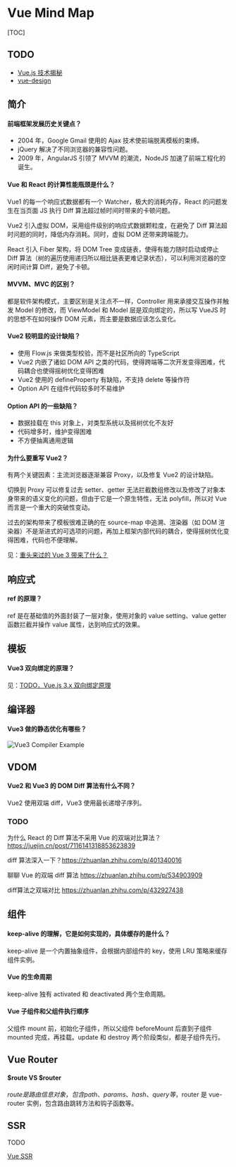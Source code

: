 # Vue Mind Map

[TOC]

## TODO

* [Vue.js 技术揭秘](https://www.zhihu.com/question/390956688/answer/1184696066)
* [vue-design](https://github.com/HcySunYang/vue-design/blob/elegant/docs/art/1start-learn.md)

## 简介
 
#### 前端框架发展历史关键点？

* 2004 年，Google Gmail 使用的 Ajax 技术使前端脱离模板的束缚。
* jQuery 解决了不同浏览器的兼容性问题。
* 2009 年，AngularJS 引领了 MVVM 的潮流，NodeJS 加速了前端工程化的诞生。

#### Vue 和 React 的计算性能瓶颈是什么？

Vue1 的每一个响应式数据都有一个 Watcher，极大的消耗内存，React 的问题发生在当页面 JS 执行 Diff 算法超过帧时间时带来的卡顿问题。

Vue2 引入虚拟 DOM，采用组件级别的响应式数据颗粒度，在避免了 Diff 算法超时问题的同时，降低内存消耗。同时，虚拟 DOM 还带来跨端能力。

React 引入 Fiber 架构，将 DOM Tree 变成链表，使得有能力随时启动或停止 Diff 算法（树的遍历使用递归所以相比链表更难记录状态），可以利用浏览器的空闲时间计算 Diff，避免了卡顿。

#### MVVM、MVC 的区别？

都是软件架构模式，主要区别是关注点不一样，Controller 用来承接交互操作并触发 Model 的修改，而 ViewModel 和 Model 层是双向绑定的，所以写 VueJS 时的思想不在如何操作 DOM 元素，而主要是数据应该怎么变化。

#### Vue2 较明显的设计缺陷？

* 使用 Flow.js 来做类型校验，而不是社区所向的 TypeScript
* Vue2 内嵌了诸如 DOM API 之类的代码，使得跨端等二次开发变得困难，代码耦合也使得摇树优化变得困难
* Vue2 使用的 defineProperty 有缺陷，不支持 delete 等操作符
* Option API 在组件代码较多时不易维护

#### Option API 的一些缺陷？

* 数据挂载在 this 对象上，对类型系统以及摇树优化不友好
* 代码增多时，维护变得困难
* 不方便抽离通用逻辑

#### 为什么要重写 Vue2？

有两个关键因素：主流浏览器逐渐兼容 Proxy，以及修复 Vue2 的设计缺陷。

切换到 Proxy 可以修复过去 setter、getter 无法拦截数组修改以及修改了对象本身带来的语义变化的问题，但由于它是一个原生特性，无法 polyfill，所以对 Vue 而言是一个重大的突破性变动。

过去的架构带来了模板很难正确的在 source-map 中追溯、渲染器（如 DOM 渲染器）不是渐进式的可选项的问题，再加上框架内部代码的耦合，使得摇树优化变得困难，代码也不便理解。

见：[重头来过的 Vue 3 带来了什么？](https://zhuanlan.zhihu.com/p/147022323)

## 响应式

#### ref 的原理？

ref 是在基础值的外面封装了一层对象，使用对象的 value setting、value getter 函数拦截并操作 value 属性，达到响应式的效果。

## 模板

#### Vue3 双向绑定的原理？

见：[TODO，Vue.js 3.x 双向绑定原理](https://segmentfault.com/a/1190000041716718)

## 编译器

#### Vue3 做的静态优化有哪些？

![Vue3 Compiler Example](https://mgear-image.oss-cn-shanghai.aliyuncs.com/image/other/20220628022452.png)

## VDOM

#### Vue2 和 Vue3 的 DOM Diff 算法有什么不同？

Vue2 使用双端 diff，Vue3 使用最长递增子序列。

### TODO

为什么 React 的 Diff 算法不采用 Vue 的双端对比算法？https://juejin.cn/post/7116141318853623839

diff 算法深入一下？https://zhuanlan.zhihu.com/p/401340016

聊聊 Vue 的双端 diff 算法 https://zhuanlan.zhihu.com/p/534903909

diff算法之双端对比 https://zhuanlan.zhihu.com/p/432927438

## 组件

#### keep-alive 的理解，它是如何实现的，具体缓存的是什么？

keep-alive 是一个内置抽象组件，会根据内部组件的 key，使用 LRU 策略来缓存组件实例。

#### Vue 的生命周期

keep-alive 独有 activated 和 deactivated 两个生命周期。

#### Vue 子组件和父组件执行顺序

父组件 mount 前，初始化子组件，所以父组件 beforeMount 后直到子组件 mounted 完成，再挂载。update 和 destroy 两个阶段类似，都是子组件先行。

## Vue Router

#### \$route VS \$router

$route 是路由信息对象，包含 path、params、hash、query 等，$router 是 vue-router 实例，包含路由跳转方法和钩子函数等。

## SSR

TODO

[Vue SSR](https://vuejs.org/guide/scaling-up/ssr.html)